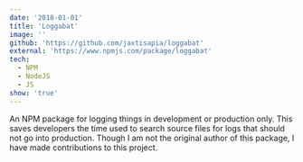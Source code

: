 ```yaml
---
date: '2018-01-01'
title: 'Loggabat'
image: ''
github: 'https://github.com/jaxtisapia/loggabat'
external: 'https://www.npmjs.com/package/loggabat'
tech:
  - NPM
  - NodeJS
  - JS
show: 'true'
---
```


An NPM package for logging things in development or production only. This saves developers the time used to search source files for logs that should not go into production. Though I am not the original author of this package, I have made contributions to this project.
